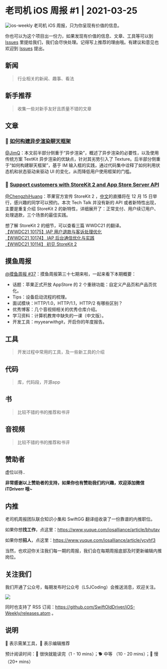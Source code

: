 # 老司机 iOS 周报 #1 | 2021-03-25

![ios-weekly](https://github.com/SwiftOldDriver/iOS-Weekly/blob/master/assets/ios-weekly.png?raw=true)
老司机 iOS 周报，只为你呈现有价值的信息。

你也可以为这个项目出一份力，如果发现有价值的信息、文章、工具等可以到 [Issues](https://github.com/SwiftOldDriver/iOS-Weekly/issues) 里提给我们，我们会尽快处理。记得写上推荐的理由哦。有建议和意见也欢迎到 [Issues](https://github.com/SwiftOldDriver/iOS-Weekly/issues) 提出。

## 新闻

> 行业相关的新闻、趣事、看法

## 新手推荐

> 收集一些对新手友好且质量不错的文章

## 文章

### 🐎 [如何构建异步渲染聊天框架](https://mp.weixin.qq.com/s/CAoTWjjnPBzALPBDZaU54g)

[@JimQ](https://github.com/waz0820)：本文前半部分侧重于“异步渲染”，概述了异步渲染的必要性，以及使用传统方案 TextKit 异步渲染的优缺点，针对其劣势引入了 Texture。后半部分侧重于“如何构建聊天框架”，基于 IM 输入框的实践，通过代码集中诠释了如何利用状态机和状态驱动来驱动 UI 的变化，从而降低用户使用框架的门槛。

### 🐎 [Support customers with StoreKit 2 and App Store Server API](https://developer.apple.com/videos/play/tech-talks/10887/)

[@ChengzhiHuang](https://github.com/ChengzhiHuang)：苹果官方宣传 StoreKit 2 ，[中文](https://developer.apple.com/events/tech-talks/dashboard/7DH6V3D8RM/dashboard)的直播将在 12 月 15 日举行，感兴趣的同学可以预约。本次 Tech Talk 并没有新的 API 或者新特性出现，主要是重复介绍 StoreKit 2 的新特性，详细展开了：正常支付、用户续订用户、处理退款，三个场景的最佳实践。

想了解 StoreKit 2 的细节，可以查看三篇 WWDC21 的翻译。  
[【WWDC21 10175】IAP 用户退款与客诉处理优化](https://xiaozhuanlan.com/topic/8670251439)  
[【WWDC21 10174】 IAP 后台通信优化与实践](https://xiaozhuanlan.com/topic/3768514920)  
[【WWDC21 10114】 初见 StoreKit 2](https://xiaozhuanlan.com/topic/6138790425)

## 摸鱼周报

[@摸鱼周报 #37](https://mp.weixin.qq.com/s/PwZ2nIHRo0GDsjMx7lSFLg)：摸鱼周报第三十七期来啦，一起来看下本期概要：

* 话题：苹果正式开放 AppStore 的 2 个重磅功能：自定义产品页和产品页优化。
* Tips：设备启动流程的梳理。
* 面试模块：HTTP/1.0，HTTP/1.1，HTTP/2 有哪些区别？
* 优秀博客：几个音视频相关的优秀仓库介绍。
* 学习资料：计算机教育中缺失的一课（中文版）。
* 开发工具：myyearwithgit，开启你的年度报告。

## 工具

> 开发过程中常用的工具，及一些新工具的介绍

## 代码

> 库，代码段，开源app

## 书

> 比较不错的书的推荐和书评

## 音视频

> 比较不错的书的推荐和书评

## 赞助者

虚位以待..

**非常感谢以上赞助者的支持，如果你也有赞助我们的兴趣，欢迎添加微信 iTDriverr 哦~**

## 内推

老司机周报团队联合知识小集和 SwiftGG 翻译组收录了一份靠谱的内推职位。

如果你想**找工作**，点这里：https://www.yuque.com/iosalliance/article/bhutav

如果你想**招人**，点这里：https://www.yuque.com/iosalliance/article/ycyhf3

当然，也欢迎你关注我们每一期的周报，我们会在每期周报底部及时更新编辑内推岗位。

## 关注我们

我们开通了公众号，每期发布时公众号（LSJCoding）会推送消息，欢迎关注。

![](https://github.com/SwiftOldDriver/iOS-Weekly/blob/master/assets/qrcode_for_wechat.jpg?raw=true)

同时也支持了 RSS 订阅：https://github.com/SwiftOldDriver/iOS-Weekly/releases.atom 。

## 说明

🚧 表示需某工具，🌟 表示编辑推荐

预计阅读时间：🐎 很快就能读完（1 - 10 mins）；🐕 中等 （10 - 20 mins）；🐢 慢（20+ mins）
